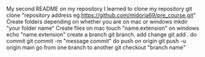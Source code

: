 My second README
on my repository I learned to clone my repository 
git clone "repository address eg:https://github.com/midoria69/pre_course.git" 
Create folders depending on whether you are on mac or windows 
mkdir "your folder name" 
Create files 
on mac 
touch "name.extension" 
on windows 
echo "name.extension" 
create a branch git branch.
add change
git add .
do commit
git commit -m "message commit"
do push on origin
git push -u origin main
go from one branch to another
git checkout "branch name"
